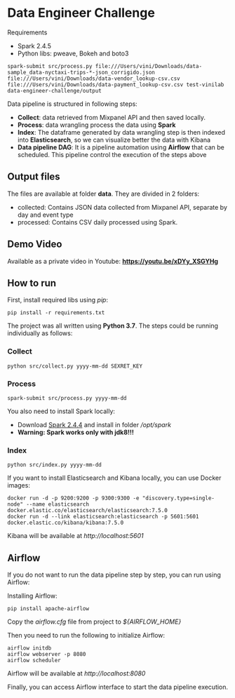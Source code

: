 # Data Engineer Challenge


Requirements
- Spark 2.4.5
- Python libs: pweave, Bokeh and boto3

```
spark-submit src/process.py file:///Users/vini/Downloads/data-sample_data-nyctaxi-trips-*-json_corrigido.json file:///Users/vini/Downloads/data-vendor_lookup-csv.csv file:///Users/vini/Downloads/data-payment_lookup-csv.csv test-vinilab data-engineer-challenge/output
```

Data pipeline is structured in following steps:

- **Collect**: data retrieved from Mixpanel API and then saved locally.
- **Process**: data wrangling process the data using **Spark**
- **Index**: The dataframe generated by data wrangling step is then indexed into **Elasticsearch**, so we can visualize better the data with Kibana
- **Data pipeline DAG**: It is a pipeline automation using **Airflow** that can be scheduled. This pipeline control the execution of the steps above

## Output files
The files are available at folder **data**. They are divided in 2 folders:
- collected: Contains JSON data collected from Mixpanel API, separate by day and event type
- processed: Contains CSV daily processed using Spark.

## Demo Video
Available as a private video in Youtube: **https://youtu.be/xDYy_XSGYHg**

## How to run

First, install required libs using *pip*:
```
pip install -r requirements.txt
```
The project was all written using **Python 3.7**. The steps could be running individually as follows:

### Collect
```
python src/collect.py yyyy-mm-dd SEXRET_KEY
```

### Process
```
spark-submit src/process.py yyyy-mm-dd
```

You also need to install Spark locally:
- Download [Spark 2.4.4](https://spark.apache.org/downloads.html) and install in folder */opt/spark*
- **Warning: Spark works only with jdk8!!!**

### Index
```
python src/index.py yyyy-mm-dd
```
If you want to install Elasticsearch and Kibana locally, you can use Docker images:
```
docker run -d -p 9200:9200 -p 9300:9300 -e "discovery.type=single-node" --name elasticsearch docker.elastic.co/elasticsearch/elasticsearch:7.5.0
docker run -d --link elasticsearch:elasticsearch -p 5601:5601 docker.elastic.co/kibana/kibana:7.5.0
```
Kibana will be available at *http://localhost:5601*

## Airflow

If you do not want to run the data pipeline step by step, you can run using Airflow:

Installing Airflow: 
```
pip install apache-airflow
```

Copy the *airflow.cfg* file from project to *${AIRFLOW_HOME}*

Then you need to run the following to initialize Airflow:
```
airflow initdb
airflow webserver -p 8080
airflow scheduler
```
Airflow will be available at *http://localhost:8080*

Finally, you can access Airflow interface to start the data pipeline execution.




